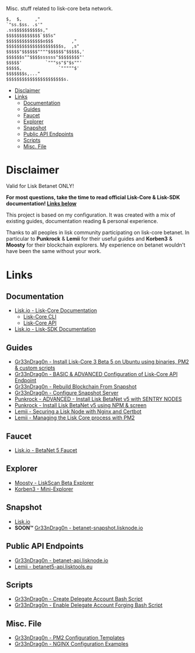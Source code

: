 Misc. stuff related to lisk-core beta network.

```txt
$,  $,     ,"                   
`"ss.$ss. .s'"                  
.ss$$$$$$$$$$s,"                
$$$$$$$$$$$$$`$$Ss"             
$$$$$$$$$$$$$$o$$$       ,"     
$$$$$$$$$$$$$$$$$$$$$s,  ,s"    
$$$$$"$$$$$$""""$$$$$$"$$$$$,'  
$$$$$$s""$$$$ssssss"$$$$$$$$"' 
$$$$$'         `"""ss"$"$s""'   
$$$$$,              `"""""$'    
$$$$$$$s,..."                   
$$$$$$$$$$$$$$$$$$$$$$s.        
```

- [Disclaimer](#disclaimer)
- [Links](#links)
  - [Documentation](#documentation)
  - [Guides](#guides)
  - [Faucet](#faucet)
  - [Explorer](#explorer)
  - [Snapshot](#snapshot)
  - [Public API Endpoints](#public-api-endpoints)
  - [Scripts](#scripts)
  - [Misc. File](#misc-file)

# Disclaimer

Valid for Lisk Betanet ONLY!

**For most questions, take the time to read official Lisk-Core & Lisk-SDK documentation! [Links below](#documentation)**

This project is based on my configuration.
It was created with a mix of existing guides, documentation reading & personal experience.

Thanks to all peoples in lisk community participating on lisk-core betanet.
In particular to **Punkrock** & **Lemii** for their useful guides and **Korben3** & **Moosty** for their blockchain explorers.
My experience on betanet wouldn't have been the same without your work.

# Links

## Documentation

* [Lisk.io - Lisk-Core Documentation](https://lisk.io/documentation/lisk-core/v3/index.html)
  * [Lisk-Core CLI](https://lisk.io/documentation/lisk-core/v3/reference/cli.html)
  * [Lisk-Core API](https://lisk.io/documentation/lisk-core/v3/reference/api.html)
* [Lisk.io - Lisk-SDK Documentation](https://lisk.io/documentation/lisk-sdk/)

## Guides

* [Gr33nDrag0n - Install Lisk-Core 3 Beta 5 on Ubuntu using binaries, PM2 & custom scripts](https://github.com/Gr33nDrag0n69/LiskBeta/blob/main/MD/InstallLiskCore.md)
* [Gr33nDrag0n - BASIC & ADVANCED Configuration of Lisk-Core API Endpoint](https://github.com/Gr33nDrag0n69/LiskBeta/blob/main/MD/ConfigureAPI.md)
* [Gr33nDrag0n - Rebuild Blockchain From Snapshot](https://github.com/Gr33nDrag0n69/LiskBeta/blob/main/MD/RebuildBlockchainFromSnapshot.md)
* [Gr33nDrag0n - Configure Snapshot Server](https://github.com/Gr33nDrag0n69/LiskBeta/blob/main/MD/ConfigureSnapshot.md)
* [Punkrock - ADVANCED - Install Lisk BetaNet v5 with SENTRY NODES](https://punkrock.github.io/lisk-betanet-v5-with-sentry-nodes.html)
* [Punkrock - Install Lisk BetaNet v5 using NPM & screen](https://punkrock.github.io/lisk-betanet-v5-tutorial.html)
* [Lemii - Securing a Lisk Node with Nginx and Certbot](https://github.com/Lemii/guides/blob/master/securing-a-lisk-node-with-nginx-and-certbot.md)
* [Lemii - Managing the Lisk Core process with PM2](https://github.com/Lemii/guides/blob/master/managing-the-lisk-core-process-with-pm2.md)

## Faucet

* [Lisk.io - BetaNet 5 Faucet](https://betanet5-faucet.lisk.io/)

## Explorer

* [Moosty - LiskScan Beta Explorer](https://explorer.moosty.com/)
* [Korben3 - Mini-Explorer](http://liskminiexplorer.korben3.com/)

## Snapshot

* [Lisk.io](https://snapshots.lisk.io/betanet/)
* **SOON™** [Gr33nDrag0n - betanet-snapshot.lisknode.io](https://betanet-snapshot.lisknode.io/)

## Public API Endpoints

* [Gr33nDrag0n - betanet-api.lisknode.io](https://betanet-api.lisknode.io/)
* [Lemii - betanet5-api.lisktools.eu](https://betanet5-api.lisktools.eu/)

## Scripts

* [Gr33nDrag0n - Create Delegate Account Bash Script](https://raw.githubusercontent.com/Gr33nDrag0n69/LiskBeta/main/SH/lisk-create-account.sh)
* [Gr33nDrag0n - Enable Delegate Account Forging Bash Script](https://raw.githubusercontent.com/Gr33nDrag0n69/LiskBeta/main/SH/lisk-enable-forging.sh)

## Misc. File

* [Gr33nDrag0n - PM2 Configuration Templates](https://github.com/Gr33nDrag0n69/LiskBeta/tree/main/PM2)
* [Gr33nDrag0n - NGINX Configuration Examples](https://github.com/Gr33nDrag0n69/LiskBeta/tree/main/NGINX)

